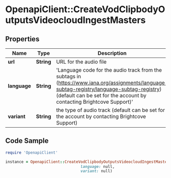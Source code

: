 # OpenapiClient::CreateVodClipbodyOutputsVideocloudIngestMasters

## Properties

Name | Type | Description | Notes
------------ | ------------- | ------------- | -------------
**url** | **String** | URL for the audio file | [optional] 
**language** | **String** | &#39;Language code for the audio track from the subtags in (https://www.iana.org/assignments/language-subtag-registry/language-subtag-registry) (default can be set for the account by contacting Brightcove Support)&#39; | [optional] 
**variant** | **String** | the type of audio track (default can be set for the account by contacting Brightcove Support) | [optional] 

## Code Sample

```ruby
require 'OpenapiClient'

instance = OpenapiClient::CreateVodClipbodyOutputsVideocloudIngestMasters.new(url: null,
                                 language: null,
                                 variant: null)
```


